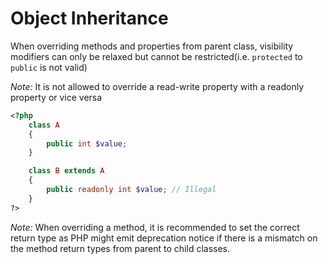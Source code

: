 
# Object Inheritance  

When overriding methods and properties from parent class, visibility modifiers can only be relaxed but cannot be restricted(i.e. `protected` to `public` is not valid)

*Note:* It is not allowed to override a read-write property with a readonly property or vice versa  

```php
<?php
    class A
    {
        public int $value;
    }

    class B extends A
    {
        public readonly int $value; // Illegal
    }
?>
```  

*Note:* When overriding a method, it is recommended to set the correct return type as PHP might emit deprecation notice if there is a mismatch on the method return types from parent to child classes.  


